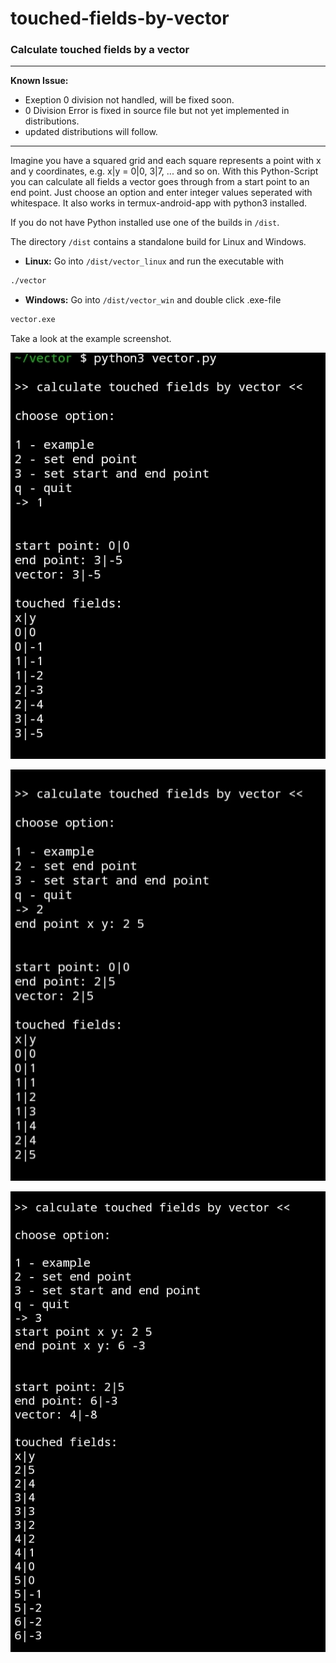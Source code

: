 # touched-fields-by-vector
### **Calculate touched fields by a vector**
---
**Known Issue:**
- Exeption 0 division not handled, will be fixed soon.
- 0 Division Error is fixed in source file but not yet implemented in distributions.
- updated distributions will follow.
---
Imagine you have a squared grid and each square represents a point with x and y coordinates, e.g. x|y = 0|0, 3|7, ... and so on.
With this Python-Script you can calculate all fields a vector goes through from a start point to an end point.
Just choose an option and enter integer values seperated with whitespace.
It also works in termux-android-app with python3 installed.

If you do not have Python installed use one of the builds in ```/dist```.

The directory ```/dist``` contains a standalone build for Linux and Windows.

- **Linux:**
Go into ```/dist/vector_linux``` and run the executable with 
```sh
./vector
```

- **Windows:**
Go into ```/dist/vector_win``` and double click .exe-file
```sh
vector.exe
```


Take a look at the example screenshot.

[![image](https://github.com/AlexanderFriedrich89/touched-fields-by-vector/blob/main/Screenshot_Termux_1.jpg?raw=true)](https://github.com/AlexanderFriedrich89/touched-fields-by-vector/blob/main/Screenshot_Termux_1.jpg?raw=true)

[![image](https://github.com/AlexanderFriedrich89/touched-fields-by-vector/blob/main/Screenshot_Termux_2.jpg?raw=true)](https://github.com/AlexanderFriedrich89/touched-fields-by-vector/blob/main/Screenshot_Termux_2.jpg?raw=true)

[![image](https://github.com/AlexanderFriedrich89/touched-fields-by-vector/blob/main/Screenshot_Termux_3.jpg?raw=true)](https://github.com/AlexanderFriedrich89/touched-fields-by-vector/blob/main/Screenshot_Termux_3.jpg?raw=true)
